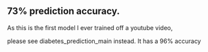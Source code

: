 ## 73% prediction accuracy.

As this is the first model I ever trained off a youtube video,

please see diabetes_prediction_main instead. It has a 96% accuracy